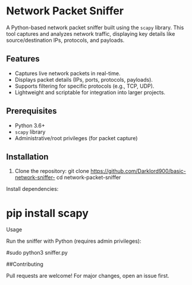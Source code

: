 

# Network Packet Sniffer

A Python-based network packet sniffer built using the `scapy` library. This tool captures and analyzes network traffic, displaying key details like source/destination IPs, protocols, and payloads.

## Features
- Captures live network packets in real-time.
- Displays packet details (IPs, ports, protocols, payloads).
- Supports filtering for specific protocols (e.g., TCP, UDP).
- Lightweight and scriptable for integration into larger projects.

## Prerequisites
- Python 3.6+
- `scapy` library
- Administrative/root privileges (for packet capture)

## Installation
1. Clone the repository:
   git clone https://github.com/Darklord900/basic-network-sniffer-
   cd network-packet-sniffer

Install dependencies:

 # pip install scapy

Usage

Run the sniffer with Python (requires admin privileges):

#sudo python3 sniffer.py

##Contributing

Pull requests are welcome! For major changes, open an issue first.
